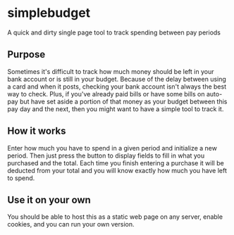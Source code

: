 # simplebudget
A quick and dirty single page tool to track spending between pay periods

## Purpose
Sometimes it's difficult to track how much money should be left in your bank account or is still in your budget. Because of the delay between using a card and when it posts, checking your bank account isn't always the best way to check. Plus, if you've already paid bills or have some bills on auto-pay but have set aside a portion of that money as your budget between this pay day and the next, then you might want to have a simple tool to track it.

## How it works
Enter how much you have to spend in a given period and initialize a new period. Then just press the button to display fields to fill in what you purchased and the total. Each time you finish entering a purchase it will be deducted from your total and you will know exactly how much you have left to spend.

## Use it on your own
You should be able to host this as a static web page on any server, enable cookies, and you can run your own version.
